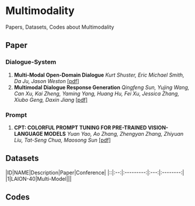 # Multimodality
Papers, Datasets, Codes about Multimodality

## Paper
### Dialogue-System
1. **Multi-Modal Open-Domain Dialogue**  *Kurt Shuster, Eric Michael Smith, Da Ju, Jason Weston* [[pdf]](https://arxiv.org/pdf/2010.01082.pdf)
2. **Multimodal Dialogue Response Generation**  *Qingfeng Sun, Yujing Wang, Can Xu, Kai Zheng, Yaming Yang, Huang Hu, Fei Xu, Jessica Zhang, Xiubo Geng, Daxin Jiang*  [[pdf]](https://arxiv.org/pdf/2110.08515.pdf)

### Prompt
1. **CPT: COLORFUL PROMPT TUNING FOR PRE-TRAINED VISION-LANGUAGE MODELS**  *Yuan Yao, Ao Zhang, Zhengyan Zhang, Zhiyuan Liu, Tat-Seng Chua, Maosong Sun* [[pdf]](https://arxiv.org/pdf/2109.11797.pdf)


## Datasets
|ID|NAME|Description|Paper|Conference|
|::|:--:|:---------:|:---:|:--------:|
|1|LAION-40|Multi-Model|||


## Codes

